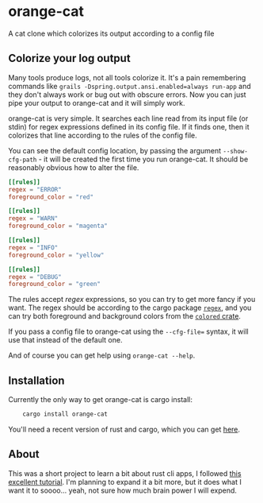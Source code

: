 # orange-cat
A cat clone which colorizes its output according to a config file

## Colorize your log output

Many tools produce logs, not all tools colorize it. It's a pain remembering commands like `grails -Dspring.output.ansi.enabled=always run-app` and they don't always work or bug out with obscure errors. Now you can just pipe your output to orange-cat and it will simply work.

orange-cat is very simple. It searches each line read from its input file (or stdin) for regex expressions defined in its config file. If it finds one, then it colorizes that line according to the rules of the config file.

You can see the default config location, by passing the argument `--show-cfg-path` - it will be created the first time you run orange-cat. It should be reasonably obvious how to alter the file.

```toml
[[rules]]
regex = "ERROR"
foreground_color = "red"

[[rules]]
regex = "WARN"
foreground_color = "magenta"

[[rules]]
regex = "INFO"
foreground_color = "yellow"

[[rules]]
regex = "DEBUG"
foreground_color = "green"
```

The rules accept *regex* expressions, so you can try to get more fancy if you want. The regex should be according to the cargo package [`regex`](https://crates.io/crates/regex), and you can try both foreground and background colors from the [`colored` crate](https://crates.io/crates/colored).

If you pass a config file to orange-cat using the `--cfg-file=` syntax, it will use that instead of the default one.

And of course you can get help using `orange-cat --help`.

## Installation

Currently the only way to get orange-cat is cargo install:

```bash
	cargo install orange-cat
```

You'll need a recent version of rust and cargo, which you can get [here](https://www.rust-lang.org/tools/install).

## About

This was a short project to learn a bit about rust cli apps, I followed [this excellent tutorial](https://rust-cli.github.io/book/index.html). I'm planning to expand it a bit more, but it does what I want it to soooo... yeah, not sure how much brain power I will expend.
